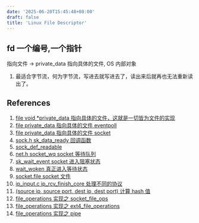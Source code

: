 ```yaml
---
date: '2025-06-20T15:45:48+08:00'
draft: false
title: 'Linux File Descriptor'
---
```


## fd 一个编号,一个指针

指向文件 -> private_data 指向具体的文件, OS 内部对象

1. 最适合字节流，何为字节流，写进去就写进去了，读出来后就再也无法重新读出了。





## References

1. [file void *private_data 指向具体的文件，这就是一切皆为文件的实现](https://elixir.bootlin.com/linux/v6.15/source/include/linux/fs.h#L1064)
2. [file private_data 指向具体的文件 eventpoll](https://elixir.bootlin.com/linux/v6.15.4/source/fs/eventpoll.c#L179-L242)
3. [file private_data 指向具体的文件 socket](https://elixir.bootlin.com/linux/v6.15.4/source/include/linux/net.h#L107-L129)
4. [sock.h sk_data_ready 回调函数](https://elixir.bootlin.com/linux/v6.15.3/source/include/net/sock.h#L432)
5. [sock_def_readable](https://elixir.bootlin.com/linux/v6.15.3/source/net/core/sock.c#L3524)
6. [net.h socket_wq socket 等待队列](https://elixir.bootlin.com/linux/v6.15.3/source/include/linux/net.h#L99)
7. [sk_wait_event socket 进入阻塞状态](https://elixir.bootlin.com/linux/v6.15/source/include/net/sock.h#L1167)
8. [wait_woken 真正进入等待状态](https://elixir.bootlin.com/linux/v6.15/source/kernel/sched/wait.c#L413)
9. [socket.file socket 文件](https://elixir.bootlin.com/linux/v6.15.3/source/include/linux/net.h#L117)
10. [ip_input.c ip_rcv_finish_core 处理不同的协议](https://elixir.bootlin.com/linux/v6.15/source/net/ipv4/ip_input.c#L338)
11. [(source ip, source port, dest ip, dest port) 计算 hash 值](https://elixir.bootlin.com/linux/v6.15/source/net/ipv4/inet_hashtables.c#L32)
12. [file_operations 实现之 socket_file_ops](https://elixir.bootlin.com/linux/v6.15/source/net/socket.c#L156-L173)
13. [file_operations 实现之 ext4_file_operations](https://elixir.bootlin.com/linux/v6.15/source/fs/ext4/file.c#L962-L981)
14. [file_operations 实现之 pipe](https://elixir.bootlin.com/linux/v6.15/source/fs/pipe.c#L1243-L1263)